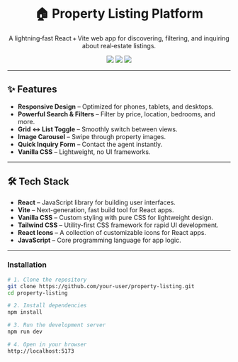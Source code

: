 

<h1 align="center">🏠 Property Listing Platform</h1>
<p align="center">
  A lightning‑fast React + Vite web app for discovering, filtering, and inquiring about real‑estate listings.<br/>
</p>

<div align="center">
  <img src="https://img.shields.io/badge/stack-React%20%7C%20Vite%20%7C%20CSS-informational"/>
  <img src="https://img.shields.io/badge/mobile‑first-yes-blueviolet"/>
  <img src="https://img.shields.io/github/license/your‑user/property-listing.svg"/>
</div>

---

## ✨ Features
- **Responsive Design** – Optimized for phones, tablets, and desktops.  
- **Powerful Search & Filters** – Filter by price, location, bedrooms, and more.  
- **Grid ↔︎ List Toggle** – Smoothly switch between views.  
- **Image Carousel** – Swipe through property images.  
- **Quick Inquiry Form** – Contact the agent instantly.  
- **Vanilla CSS** – Lightweight, no UI frameworks.

---

## 🛠️ Tech Stack
- **React** – JavaScript library for building user interfaces.
- **Vite** – Next-generation, fast build tool for React apps.
- **Vanilla CSS** – Custom styling with pure CSS for lightweight design.
- **Tailwind CSS** – Utility-first CSS framework for rapid UI development.
- **React Icons** – A collection of customizable icons for React apps.
- **JavaScript** – Core programming language for app logic.

---
### Installation

```bash
# 1. Clone the repository
git clone https://github.com/your-user/property-listing.git
cd property-listing

# 2. Install dependencies
npm install

# 3. Run the development server
npm run dev

# 4. Open in your browser
http://localhost:5173
